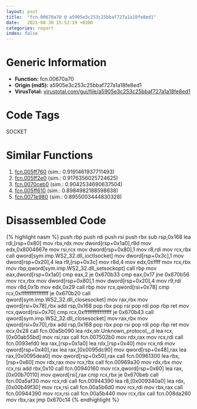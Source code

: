 ```yaml
---
layout: post
title:  "fcn.00670a70 @ a5905e3c253c25bbaf727a1a18fe8ed1"
date:   2021-08-30 15:52:19 +0300
categories: report
index: false
---
```


# Generic Information
- **Function:** fcn.00670a70
- **Origin (md5):** a5905e3c253c25bbaf727a1a18fe8ed1
- **VirusTotal:** [virustotal.com/gui/file/a5905e3c253c25bbaf727a1a18fe8ed1][virustotal_ref]

# Code Tags
<span class="tag" id="SOCKET">SOCKET</span>


# Similar Functions

1. [fcn.005ff760][similar_1_ref] (sim.: 0.9191461937711493)
2. [fcn.005ff2e0][similar_2_ref] (sim.: 0.9176356025724625)
3. [fcn.0070ceb0][similar_3_ref] (sim.: 0.9042534690637504)
4. [fcn.005ff610][similar_4_ref] (sim.: 0.8984982188598638)
5. [fcn.0071e980][similar_5_ref] (sim.: 0.8955003444830328)


# Disassembled Code

{% highlight nasm %}
push rbp
push rdi
push rsi
push rbx
sub rsp,0x168
lea rdi,[rsp+0x80]
mov rbx,rdx
mov dword[rsp+0x1a0],r8d
mov edx,0x8004667e
mov rsi,rcx
mov dword[rsp+0x80],1
mov r8,rdi
mov rcx,rbx
call qword[sym.imp.WS2_32.dll_ioctlsocket]
mov dword[rsp+0x3c],1
mov dword[rsp+0x20],4
lea r9,[rsp+0x3c]
mov r8d,4
mov edx,0xffff
mov rcx,rbx
mov rbp,qword[sym.imp.WS2_32.dll_setsockopt]
call rbp
mov eax,dword[rsp+0x1a0]
cmp eax,2
je 0x670b33
cmp eax,0x17
jne 0x670b56
mov rcx,rbx
mov dword[rsp+0x80],1
mov dword[rsp+0x20],4
mov r9,rdi
mov r8d,0x1b
mov edx,0x29
call rbp
mov rcx,qword[rsi+0x78]
cmp rcx,0xffffffffffffffff
je 0x670b20
call qword[sym.imp.WS2_32.dll_closesocket]
mov rax,rbx
mov qword[rsi+0x78],rbx
add rsp,0x168
pop rbx
pop rsi
pop rdi
pop rbp
ret
mov rcx,qword[rsi+0x70]
cmp rcx,0xffffffffffffffff
je 0x670b43
call qword[sym.imp.WS2_32.dll_closesocket]
mov rax,rbx
mov qword[rsi+0x70],rbx
add rsp,0x168
pop rbx
pop rsi
pop rdi
pop rbp
ret
mov ecx,0x28
call fcn.00a5b090
lea rdx,str.Unknown_protocol__d
lea rcx,[0x00ab55bd]
mov rsi,rax
call fcn.007502b0
mov rdx,rax
mov rcx,rdi
call fcn.0093efd0
lea rax,[rsp+0x1a0]
lea rdx,[rsp+0x40]
mov rcx,rdi
mov qword[rsp+0x40],rax
lea rax,[0x0095dc90]
mov qword[rsp+0x48],rax
lea rax,[0x0095dea0]
mov qword[rsp+0x50],rax
call fcn.00961300
lea rbx,[rsp+0x60]
mov rdx,rax
mov rcx,rbx
call fcn.00969a30
mov rdx,rbx
mov rcx,rsi
add rbx,0x10
call fcn.00940160
mov rcx,qword[rsp+0x60]
lea rax,[0x00b70110]
mov qword[rsi],rax
cmp rcx,rbx
je 0x670beb
call fcn.00a5af30
mov rcx,rdi
call fcn.00944390
lea r8,[0x009340a0]
lea rdx,[0x00b49f30]
mov rcx,rsi
call fcn.00a5b6d0
mov rcx,rdi
mov rbx,rax
call fcn.00944390
mov rcx,rsi
call fcn.00a5b440
mov rcx,rbx
call fcn.008da260
mov rbx,rax
jmp 0x670c14
{% endhighlight %}


[similar_1_ref]: /report/fcn.005ff760@a5905e3c253c25bbaf727a1a18fe8ed1
[similar_2_ref]: /report/fcn.005ff2e0@a5905e3c253c25bbaf727a1a18fe8ed1
[similar_3_ref]: /report/fcn.0070ceb0@a5905e3c253c25bbaf727a1a18fe8ed1
[similar_4_ref]: /report/fcn.005ff610@a5905e3c253c25bbaf727a1a18fe8ed1
[similar_5_ref]: /report/fcn.0071e980@a5905e3c253c25bbaf727a1a18fe8ed1
[virustotal_ref]: https://www.virustotal.com/gui/file/a5905e3c253c25bbaf727a1a18fe8ed1